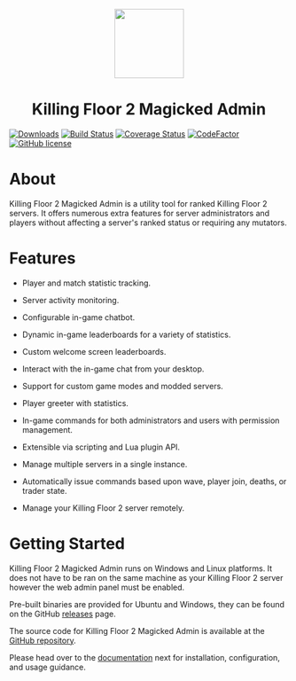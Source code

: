 <p align="center">
    <img width=125 height=125 src="https://git.th3-z.xyz/img/gitea-lg.png"/>
</p>

<h1 align="center">Killing Floor 2 Magicked Admin</h1>

[![Downloads](https://img.shields.io/github/downloads/th3-z/kf2-magicked-admin/total.svg)](https://img.shields.io/github/downloads/th3-z/kf2-magicked-admin/total.svg) [![Build Status](https://travis-ci.com/th3-z/kf2-magicked-admin.svg?branch=master)](https://travis-ci.com/th3-z/kf2-magicked-admin) [![Coverage Status](https://coveralls.io/repos/github/th3-z/kf2-magicked-admin/badge.svg?branch=master)](https://coveralls.io/github/th3-z/kf2-magicked-admin?branch=master) [![CodeFactor](https://www.codefactor.io/repository/github/th3-z/kf2-magicked-admin/badge/master)](https://www.codefactor.io/repository/github/th3-z/kf2-magicked-admin/overview/master) [![GitHub license](https://img.shields.io/github/license/th3-z/kf2-magicked-admin)](https://github.com/th3-z/kf2-magicked-admin/blob/master/LICENSE)


About
=====

Killing Floor 2 Magicked Admin is a utility tool for ranked Killing Floor 2
servers. It offers numerous extra features for server administrators and
players without affecting a server's ranked status or requiring any mutators.

Features
========

* Player and match statistic tracking.

* Server activity monitoring.

* Configurable in-game chatbot.

* Dynamic in-game leaderboards for a variety of statistics.

* Custom welcome screen leaderboards.

* Interact with the in-game chat from your desktop.

* Support for custom game modes and modded servers.

* Player greeter with statistics.

* In-game commands for both administrators and users with permission
  management.

* Extensible via scripting and Lua plugin API.

* Manage multiple servers in a single instance.

* Automatically issue commands based upon wave, player join, deaths, or trader
  state.

* Manage your Killing Floor 2 server remotely.

Getting Started
===============

Killing Floor 2 Magicked Admin runs on Windows and Linux platforms. It does not
have to be ran on the same machine as your Killing Floor 2 server however the
web admin panel must be enabled.

Pre-built binaries are provided for Ubuntu and Windows, they can be found on
the GitHub [releases](https://github.com/th3-z/kf2-magicked-admin/releases)
page. 

The source code for Killing Floor 2 Magicked Admin is available at the
[GitHub repository](https://github.com/th3-z/kf2-magicked-admin).

Please head over to the [documentation](https://kf2-ma.th3-z.xyz/docs) next for
installation, configuration, and usage guidance.

